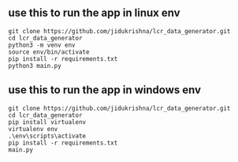 ## use this to run the app in linux env
```
git clone https://github.com/jidukrishna/lcr_data_generator.git
cd lcr_data_generator
python3 -m venv env
source env/bin/activate
pip install -r requirements.txt
python3 main.py

```



## use this to run the app in windows env
```
git clone https://github.com/jidukrishna/lcr_data_generator.git
cd lcr_data_generator
pip install virtualenv
virtualenv env
.\env\scripts\activate
pip install -r requirements.txt
main.py

```
